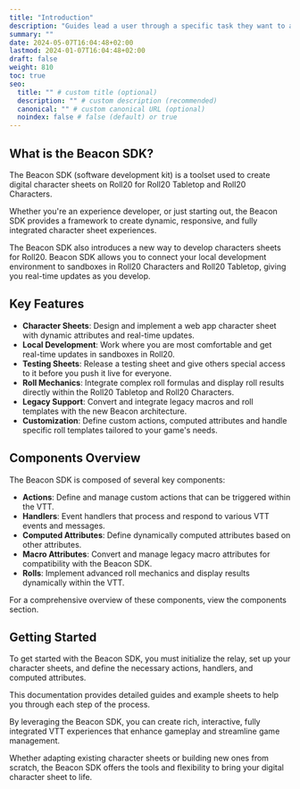 ```yaml
---
title: "Introduction"
description: "Guides lead a user through a specific task they want to accomplish, often with a sequence of steps."
summary: ""
date: 2024-05-07T16:04:48+02:00
lastmod: 2024-01-07T16:04:48+02:00
draft: false
weight: 810
toc: true
seo:
  title: "" # custom title (optional)
  description: "" # custom description (recommended)
  canonical: "" # custom canonical URL (optional)
  noindex: false # false (default) or true
---
```


## What is the Beacon SDK?

The Beacon SDK (software development kit) is a toolset used to create digital character sheets on Roll20 for Roll20 Tabletop and Roll20 Characters.
 
Whether you're an experience developer, or just starting out, the Beacon SDK provides a framework to create dynamic, responsive, and fully integrated character sheet experiences.

The Beacon SDK also introduces a new way to develop characters sheets for Roll20. Beacon SDK allows you to connect your local development environment to sandboxes in Roll20 Characters and Roll20 Tabletop, giving you real-time updates as you develop.

## Key Features

- **Character Sheets**: Design and implement a web app character sheet with dynamic attributes and real-time updates.
- **Local Development**: Work where you are most comfortable and get real-time updates in sandboxes in Roll20.
- **Testing Sheets**: Release a testing sheet and give others special access to it before you push it live for everyone.
- **Roll Mechanics**: Integrate complex roll formulas and display roll results directly within the Roll20 Tabletop and Roll20 Characters.
- **Legacy Support**: Convert and integrate legacy macros and roll templates with the new Beacon architecture.
- **Customization**: Define custom actions, computed attributes and handle specific roll templates tailored to your game's needs.

## Components Overview

The Beacon SDK is composed of several key components:

- **Actions**: Define and manage custom actions that can be triggered within the VTT.
- **Handlers**: Event handlers that process and respond to various VTT events and messages.
- **Computed Attributes**: Define dynamically computed attributes based on other attributes.
- **Macro Attributes**: Convert and manage legacy macro attributes for compatibility with the Beacon SDK.
- **Rolls**: Implement advanced roll mechanics and display results dynamically within the VTT.

For a comprehensive overview of these components, view the components section.

## Getting Started

To get started with the Beacon SDK, you must initialize the relay, set up your character sheets, and define the necessary actions, handlers, and computed attributes.

This documentation provides detailed guides and example sheets to help you through each step of the process.

By leveraging the Beacon SDK, you can create rich, interactive, fully integrated VTT experiences that enhance gameplay and streamline game management.

Whether adapting existing character sheets or building new ones from scratch, the Beacon SDK offers the tools and flexibility to bring your digital character sheet to life.
